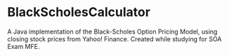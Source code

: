 # BlackScholesCalculator
A Java implementation of the Black-Scholes Option Pricing Model, using closing stock prices from Yahoo! Finance. Created while studying for SOA Exam MFE.
